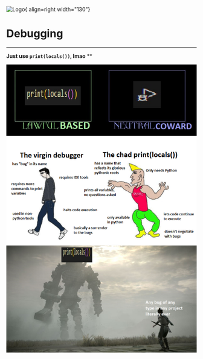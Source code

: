 ![Logo](../figures/icons/debugger.png){ align=right width="130"}

# Debugging

---

**Just use ```print(locals())```, lmao**
**


![](important_images/alignment_chart.jpg)
![](important_images/chad_vs_virgin.png)
![](important_images/shadow_of_the_bug.jpg)
